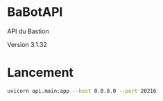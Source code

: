 # BaBotAPI

API du Bastion

Version 3.1.32

# Lancement

```bash
uvicorn api.main:app --host 0.0.0.0 --port 20216
```
